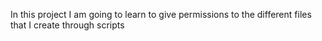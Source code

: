 In this project I am going to learn to give permissions to the different files
that I create through scripts